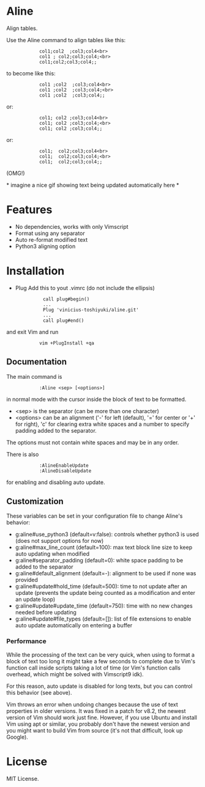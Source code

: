 # Aline

Align tables.

Use the Aline command to align tables like this:

				col1;col2  ;col3;col4<br>
				col1 ; col2;col3;col4;<br>
				col1;col2;col3;col4;;

to become like this:

				col1 ;col2  ;col3;col4<br>
				col1 ;col2  ;col3;col4;<br>
				col1 ;col2  ;col3;col4;;

or:

				col1; col2 ;col3;col4<br>
				col1; col2 ;col3;col4;<br>
				col1; col2 ;col3;col4;;

or:

				col1;  col2;col3;col4<br>
				col1;  col2;col3;col4;<br>
				col1;  col2;col3;col4;;

(OMG!)


\* imagine a nice gif showing text being updated automatically here \*

# Features

* No dependencies, works with only Vimscript
* Format using any separator
* Auto re-format modified text
* Python3 aligning option

# Installation

* Plug
Add this to yout .vimrc (do not include the ellipsis)

				call plug#begin()
				...
				Plug 'vinicius-toshiyuki/aline.git'
				...
				call plug#end()

and exit Vim and run

				vim +PlugInstall +qa

## Documentation

The main command is

				:Aline <sep> [<options>]

in normal mode with the cursor inside the block of text to be formatted.

* \<sep\> is the separator (can be more than one character)
* \<options\>  can be an alignment ('-' for left (default), '=' for center or '+' for right), 'c' for clearing extra white spaces and a number to specify padding added to the separator.

The options must not contain white spaces and may be in any order.

There is also

				:AlineEnableUpdate
				:AlineDisableUpdate

for enabling and disabling auto update.

## Customization

These variables can be set in your configuration file to change Aline's behavior:
 
* g:aline#use\_python3 (default=v:false): controls whether python3 is used (does not support options for now)
* g:aline#max\_line\_count (default=100): max text block line size to keep auto updating when modified
* g:aline#separator\_padding (default=0): white space padding to be added to the separator
* g:aline#default\_alignment (default=-): alignment to be used if none was provided
* g:aline#update#hold\_time (default=500): time to not update after an update (prevents the update being counted as a modification and enter an update loop)
* g:aline#update#update\_time (default=750): time with no new changes needed before updating
* g:aline#update#file\_types (default=[]): list of file extensions to enable auto update automatically on entering a buffer

### Performance

While the processing of the text can be very quick, when using to format a block of text too long it might take a few seconds to complete due to Vim's function call inside scripts taking a lot of time (or Vim's function calls overhead, which might be solved with Vimscript9 idk).

For this reason, auto update is disabled for long texts, but you can control this behavior (see above).

Vim throws an error when undoing changes because the use of text properties in older versions. It was fixed in a patch for v8.2, the newest version of Vim should work just fine. However, if you use Ubuntu and install Vim using apt or similar, you probably don't have the newest version and you might want to build Vim from source (it's not that difficult, look up Google).

# License

MIT License.
